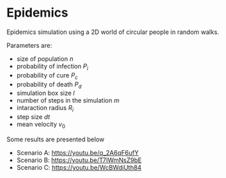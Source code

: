 # Epidemics

Epidemics simulation using a 2D world of circular people in random walks.

Parameters are:
* size of population $n$
* probability of infection $P_i$
* probability of cure $P_c$
* probability of death $P_d$
* simulation box size $l$
* number of steps in the simulation $m$
* intaraction radius $R_i$
* step size $dt$
* mean velocity $v_0$

Some results are presented below 

* Scenario A: https://youtu.be/q_2A6qF6ufY
* Scenario B: https://youtu.be/T7IWmNsZ9bE
* Scenario C: https://youtu.be/WcBWdiUth84
